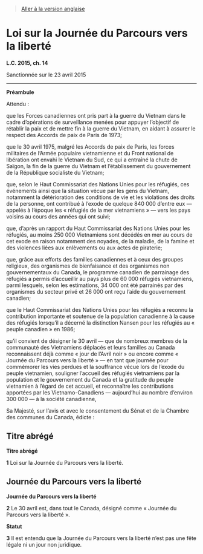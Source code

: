 > [Aller à la version anglaise](/en/Acts/Statutes%20of%20Canada/2015/c.%2014.md)

# Loi sur la Journée du Parcours vers la liberté

**L.C. 2015, ch. 14**


Sanctionnée sur le 23 avril 2015

----------




**Préambule**

Attendu :

que les Forces canadiennes ont pris part à la guerre du Vietnam dans le cadre d’opérations de surveillance menées pour appuyer l’objectif de rétablir la paix et de mettre fin à la guerre du Vietnam, en aidant à assurer le respect des Accords de paix de Paris de 1973;

que le 30 avril 1975, malgré les Accords de paix de Paris, les forces militaires de l’Armée populaire vietnamienne et du Front national de libération ont envahi le Vietnam du Sud, ce qui a entraîné la chute de Saïgon, la fin de la guerre du Vietnam et l’établissement du gouvernement de la République socialiste du Vietnam;

que, selon le Haut Commissariat des Nations Unies pour les réfugiés, ces événements ainsi que la situation vécue par les gens du Vietnam, notamment la détérioration des conditions de vie et les violations des droits de la personne, ont contribué à l’exode de quelque 840 000 d’entre eux — appelés à l’époque les « réfugiés de la mer vietnamiens » — vers les pays voisins au cours des années qui ont suivi;

que, d’après un rapport du Haut Commissariat des Nations Unies pour les réfugiés, au moins 250 000 Vietnamiens sont décédés en mer au cours de cet exode en raison notamment des noyades, de la maladie, de la famine et des violences liées aux enlèvements ou aux actes de piraterie;

que, grâce aux efforts des familles canadiennes et à ceux des groupes religieux, des organismes de bienfaisance et des organismes non gouvernementaux du Canada, le programme canadien de parrainage des réfugiés a permis d’accueillir au pays plus de 60 000 réfugiés vietnamiens, parmi lesquels, selon les estimations, 34 000 ont été parrainés par des organismes du secteur privé et 26 000 ont reçu l’aide du gouvernement canadien;

que le Haut Commissariat des Nations Unies pour les réfugiés a reconnu la contribution importante et soutenue de la population canadienne à la cause des réfugiés lorsqu’il a décerné la distinction Nansen pour les réfugiés au « peuple canadien » en 1986;

qu’il convient de désigner le 30 avril — que de nombreux membres de la communauté des Vietnamiens déplacés et leurs familles au Canada reconnaissent déjà comme « jour de l’Avril noir » ou encore comme « Journée du Parcours vers la liberté » — en tant que journée pour commémorer les vies perdues et la souffrance vécue lors de l’exode du peuple vietnamien, souligner l’accueil des réfugiés vietnamiens par la population et le gouvernement du Canada et la gratitude du peuple vietnamien à l’égard de cet accueil, et reconnaître les contributions apportées par les Vietnamo-Canadiens — aujourd’hui au nombre d’environ 300 000 — à la société canadienne,



Sa Majesté, sur l’avis et avec le consentement du Sénat et de la Chambre des communes du Canada, édicte :






## Titre abrégé



**Titre abrégé**

**1** Loi sur la Journée du Parcours vers la liberté.




## Journée du Parcours vers la liberté



**Journée du Parcours vers la liberté**

**2** Le 30 avril est, dans tout le Canada, désigné comme « Journée du Parcours vers la liberté ».




**Statut**

**3** Il est entendu que la Journée du Parcours vers la liberté n’est pas une fête légale ni un jour non juridique.


